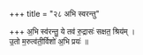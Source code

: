 +++
title = "२८ अभि स्वरन्तु"

+++
अ॒भि स्व॑रन्तु॒ ये तव॑ रु॒द्रासः॑ सक्षत॒ श्रिय॑म् ।  
उ॒तो म॒रुत्व॑ती॒र्विशो॑ अ॒भि प्रयः॑ ॥